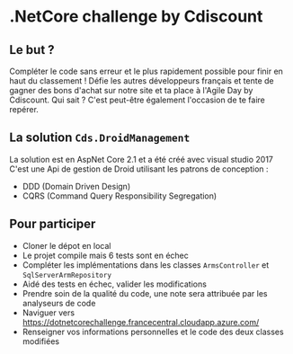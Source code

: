 # .NetCore challenge by Cdiscount

## Le but ?

Compléter le code sans erreur et le plus rapidement possible pour finir en haut du classement ! Défie les autres développeurs français et tente de gagner des bons d'achat sur notre site et ta place à l'Agile Day by Cdiscount.
Qui sait ? C'est peut-être également l'occasion de te faire repérer.

## La solution `Cds.DroidManagement`

La solution est en AspNet Core 2.1 et a été créé avec visual studio 2017
C'est une Api de gestion de Droid utilisant les patrons de conception :

- DDD (Domain Driven Design)
- CQRS (Command Query Responsibility Segregation)

## Pour participer

- Cloner le dépot en local
- Le projet compile mais 6 tests sont en échec
- Compléter les implémentations dans les classes `ArmsController` et `SqlServerArmRepository`
- Aidé des tests en échec, valider les modifications
- Prendre soin de la qualité du code, une note sera attribuée par les analyseurs de code
- Naviguer vers https://dotnetcorechallenge.francecentral.cloudapp.azure.com/
- Renseigner vos informations personnelles et le code des deux classes modifiées
